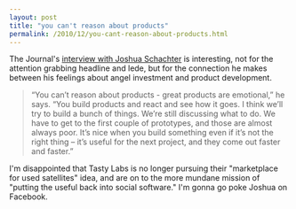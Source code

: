 ```yaml
---
layout: post
title: "you can't reason about products"
permalink: /2010/12/you-cant-reason-about-products.html
---
```


<p>The Journal&#39;s <a href="http://blogs.wsj.com/venturecapital/2010/12/07/is-angel-investing-out-of-hand-joshua-schachter-thinks-so/">interview with Joshua Schachter</a> is interesting, not for the attention grabbing headline and lede, but for the connection he makes between his feelings about angel investment and product development.</p>
<blockquote>
<p>“You can’t reason about products - great products are emotional,” he says. “You build products and react and see how it goes. I think we’ll try to build a bunch of things. We’re still discussing what to do. We have to get to the first couple of prototypes, and those are almost always poor. It’s nice when you build something even if it’s not the right thing – it’s useful for the next project, and they come out faster and faster.”</p>
</blockquote>
<p>I&#39;m disappointed that Tasty Labs is no longer pursuing their &quot;marketplace for used satellites&quot; idea, and are on to the more mundane mission of &quot;putting the useful back into social software.&quot; I&#39;m gonna go poke Joshua on Facebook.</p>


